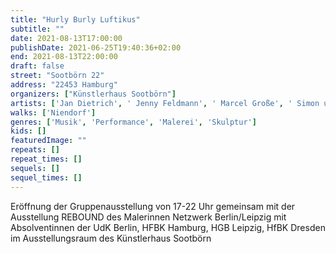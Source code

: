 ```yaml
---
title: "Hurly Burly Luftikus"
subtitle: ""
date: 2021-08-13T17:00:00
publishDate: 2021-06-25T19:40:36+02:00
end: 2021-08-13T22:00:00
draft: false
street: "Sootbörn 22"
address: "22453 Hamburg"
organizers: ["Künstlerhaus Sootbörn"]
artists: ['Jan Dietrich', ' Jenny Feldmann', ' Marcel Große', ' Simon und Hannes Hehemann', ' Peter Nikolaus Heikenwälder', ' Maria Hobbing', ' Kathrin Horsch', ' Joachim Jacob', ' Volker Lang', ' Zacharias Lojenburg und Christian Nykolyszyn', ' Mariella Mosler', ' Daniela Wesenberg', ' Katja Windau', ' Barbara Zenner']
walks: ['Niendorf']
genres: ['Musik', 'Performance', 'Malerei', 'Skulptur']
kids: []
featuredImage: ""
repeats: []
repeat_times: []
sequels: []
sequel_times: []
---
```


Eröffnung der Gruppenausstellung von 17-22 Uhr gemeinsam mit der Ausstellung REBOUND des Malerinnen Netzwerk Berlin/Leipzig mit Absolventinnen der UdK Berlin, HFBK Hamburg, HGB Leipzig, HfBK Dresden im Ausstellungsraum des Künstlerhaus Sootbörn